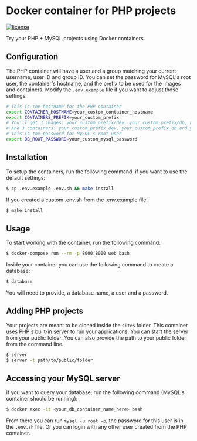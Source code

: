 # Docker container for PHP projects

[![license](https://img.shields.io/github/license/mashape/apistatus.svg?maxAge=2592000)]()

Try your PHP + MySQL projects using Docker containers.

## Configuration

The PHP container will have a user and a group matching your current username,
user ID and group ID. You can set the password for MySQL's root user, the
container's hostname, and the prefix to be used for the images and containers.
Modify the `.env.example` file if you want to adjust those settings.

```bash
# This is the hostname for the PHP container
export CONTAINER_HOSTNAME=your_custom_container_hostname
export CONTAINERS_PREFIX=your_custom_prefix
# You'll get 3 images: your_custom_prefix/dev, your_custom_prefix/db, and your_custom_prefix/data
# And 3 containers: your_custom_prefix_dev, your_custom_prefix_db and your_custom_prefix_data
# This is the password for MySQL's root user
export DB_ROOT_PASSWORD=your_custom_mysql_password
```

## Installation

To setup the containers, run the following command, if you want to use the
default settings:

```bash
$ cp .env.example .env.sh && make install
```

If you created a custom .env.sh from the .env.example file.

```bash
$ make install
```

## Usage

To start working with the container, run the following command:

```bash
$ docker-compose run --rm -p 8000:8000 web bash
```

Inside your container you can use the following command to create a database:

```bash
$ database
```

You will need to provide, a database name, a user and a password.

## Adding PHP projects

Your projects are meant to be cloned inside the `sites` folder. This container
uses PHP's built-in server to run your applications. You can start the server
from your public folder. You can also provide the path to your public folder
from the command line.

```bash
$ server
$ server -t path/to/public/folder
```

## Accessing your MySQL server

If you want to query your database, run the following command (MySQL's container
should be running):

```bash
$ docker exec -it <your_db_container_name_here> bash
```

From there you can run `mysql -u root -p`, the password for this user is in the
`.env.sh` file. Or you can login with any other user created from the PHP
container.
